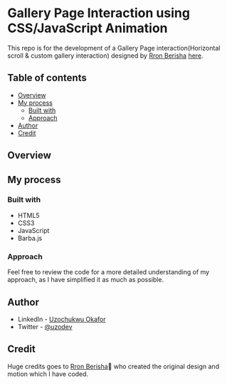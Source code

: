# Gallery Page Interaction using CSS/JavaScript Animation

This repo is for the development of a Gallery Page interaction(Horizontal scroll & custom gallery interaction) designed by [Rron Berisha](https://rronberisha.com/#/) [here](https://www.instagram.com/p/C0FOl6bLezi/?img_index=1). 

## Table of contents

- [Overview](#overview)
- [My process](#my-process)
  - [Built with](#built-with)
  - [Approach](#approach)
- [Author](#author)
- [Credit](#credit)

## Overview

## My process

### Built with

- HTML5
- CSS3
- JavaScript
- Barba.js

### Approach

Feel free to review the code for a more detailed understanding of my approach, as I have simplified it as much as possible.

## Author

- LinkedIn - [Uzochukwu Okafor](https://www.linkedin.com/in/uzochukwuokafor/)
- Twitter - [@uzodev](https://twitter.com/uzodev)

## Credit 

Huge credits goes to [Rron Berisha](https://rronberisha.com/#/)🙌 who created the original design and motion which I have coded.
